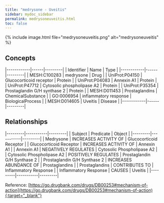 ```yaml
---
title: "medrysone - Uveitis"
sidebar: mydoc_sidebar
permalink: medrysoneuveitis.html
toc: false 
---
```


{% include image.html file="medrysoneuveitis.png" alt="medrysoneuveitis" %}

## Concepts

|------------|------|---------|
| Identifier | Name | Type    |
|------------|------|---------|
| MESH:C100283 | medrysone | Drug |
| UniProt:P04150 | Glucocorticoid receptor | Protein |
| UniProt:P04083 | Annexin A1 | Protein |
| UniProt:P47712 | Cytosolic phospholipase A2 | Protein |
| UniProt:P35354 | Prostaglandin G/H synthase 2 | Protein |
| MESH:D011453 | Prostaglandins | ChemicalSubstance |
| GO:0006954 | inflammatory response | BiologicalProcess |
| MESH:D014605 | Uveitis | Disease |
|------------|------|---------|

## Relationships

|---------|-----------|---------|
| Subject | Predicate | Object  |
|---------|-----------|---------|
| Medrysone | INCREASES ACTIVITY OF | Glucocorticoid Receptor |
| Glucocorticoid Receptor | INCREASES ACTIVITY OF | Annexin A1 |
| Annexin A1 | NEGATIVELY REGULATES | Cytosolic Phospholipase A2 |
| Cytosolic Phospholipase A2 | POSITIVELY REGULATES | Prostaglandin G/H Synthase 2 |
| Prostaglandin G/H Synthase 2 | INCREASES ABUNDANCE OF | Prostaglandins |
| Prostaglandins | CONTRIBUTES TO | Inflammatory Response |
| Inflammatory Response | CAUSES | Uveitis |
|---------|-----------|---------|

Reference: [https://go.drugbank.com/drugs/DB00253#mechanism-of-action](https://go.drugbank.com/drugs/DB00253#mechanism-of-action){:target="_blank"}